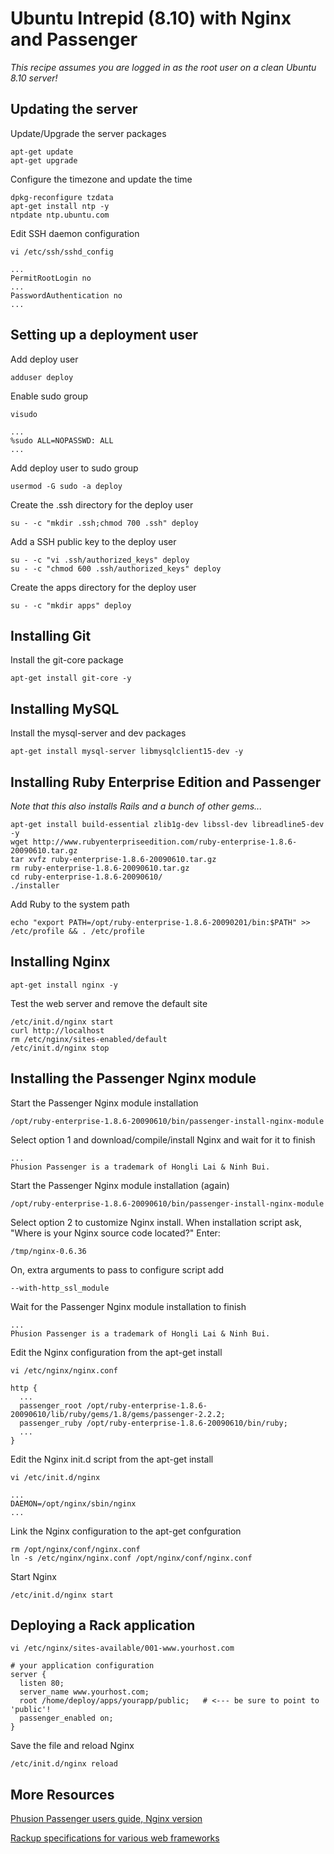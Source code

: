 Ubuntu Intrepid (8.10) with Nginx and Passenger
===============================================
*This recipe assumes you are logged in as the root user on a clean Ubuntu 8.10 server!*

Updating the server
-------------------

Update/Upgrade the server packages

    apt-get update
    apt-get upgrade

Configure the timezone and update the time

    dpkg-reconfigure tzdata
    apt-get install ntp -y
    ntpdate ntp.ubuntu.com

Edit SSH daemon configuration

    vi /etc/ssh/sshd_config

    ...
    PermitRootLogin no
    ...
    PasswordAuthentication no
    ...

Setting up a deployment user
----------------------------

Add deploy user

    adduser deploy

Enable sudo group

    visudo
    
    ...
    %sudo ALL=NOPASSWD: ALL
    ...

Add deploy user to sudo group

    usermod -G sudo -a deploy

Create the .ssh directory for the deploy user

    su - -c "mkdir .ssh;chmod 700 .ssh" deploy

Add a SSH public key to the deploy user

    su - -c "vi .ssh/authorized_keys" deploy
    su - -c "chmod 600 .ssh/authorized_keys" deploy
    
Create the apps directory for the deploy user
    
    su - -c "mkdir apps" deploy

Installing Git
--------------

Install the git-core package

    apt-get install git-core -y

Installing MySQL
----------------

Install the mysql-server and dev packages

    apt-get install mysql-server libmysqlclient15-dev -y
    
Installing Ruby Enterprise Edition and Passenger
------------------------------------------------

_Note that this also installs Rails and a bunch of other gems..._

    apt-get install build-essential zlib1g-dev libssl-dev libreadline5-dev -y
    wget http://www.rubyenterpriseedition.com/ruby-enterprise-1.8.6-20090610.tar.gz
    tar xvfz ruby-enterprise-1.8.6-20090610.tar.gz
    rm ruby-enterprise-1.8.6-20090610.tar.gz
    cd ruby-enterprise-1.8.6-20090610/
    ./installer

Add Ruby to the system path

    echo "export PATH=/opt/ruby-enterprise-1.8.6-20090201/bin:$PATH" >> /etc/profile && . /etc/profile

Installing Nginx
----------------

    apt-get install nginx -y
    
Test the web server and remove the default site

    /etc/init.d/nginx start
    curl http://localhost
    rm /etc/nginx/sites-enabled/default
    /etc/init.d/nginx stop

Installing the Passenger Nginx module
-------------------------------------

Start the Passenger Nginx module installation

    /opt/ruby-enterprise-1.8.6-20090610/bin/passenger-install-nginx-module

Select option 1 and download/compile/install Nginx and wait for it to finish
    
    ...
    Phusion Passenger is a trademark of Hongli Lai & Ninh Bui.

Start the Passenger Nginx module installation (again)

    /opt/ruby-enterprise-1.8.6-20090610/bin/passenger-install-nginx-module

Select option 2 to customize Nginx install. When installation script ask, "Where is your Nginx source code located?" Enter:

    /tmp/nginx-0.6.36
    
On, extra arguments to pass to configure script add

    --with-http_ssl_module

Wait for the Passenger Nginx module installation to finish

    ...
    Phusion Passenger is a trademark of Hongli Lai & Ninh Bui.
    
Edit the Nginx configuration from the apt-get install

    vi /etc/nginx/nginx.conf
        
    http {
      ...
      passenger_root /opt/ruby-enterprise-1.8.6-20090610/lib/ruby/gems/1.8/gems/passenger-2.2.2;
      passenger_ruby /opt/ruby-enterprise-1.8.6-20090610/bin/ruby;
      ...
    }

Edit the Nginx init.d script from the apt-get install
        
    vi /etc/init.d/nginx
  
    ...
    DAEMON=/opt/nginx/sbin/nginx
    ...
  
Link the Nginx configuration to the apt-get confguration
    
    rm /opt/nginx/conf/nginx.conf
    ln -s /etc/nginx/nginx.conf /opt/nginx/conf/nginx.conf

Start Nginx

    /etc/init.d/nginx start

Deploying a Rack application
----------------------------

    vi /etc/nginx/sites-available/001-www.yourhost.com

    # your application configuration
    server {
      listen 80;
      server_name www.yourhost.com;
      root /home/deploy/apps/yourapp/public;   # <--- be sure to point to 'public'!
      passenger_enabled on;
    }

Save the file and reload Nginx
    
    /etc/init.d/nginx reload
    
More Resources
--------------
[Phusion Passenger users guide, Nginx version](http://www.modrails.com/documentation/Users%20guide%20Nginx.html)

[Rackup specifications for various web frameworks](http://www.modrails.com/documentation/Users%20guide%20Nginx.html#_rackup_specifications_for_various_web_frameworks)